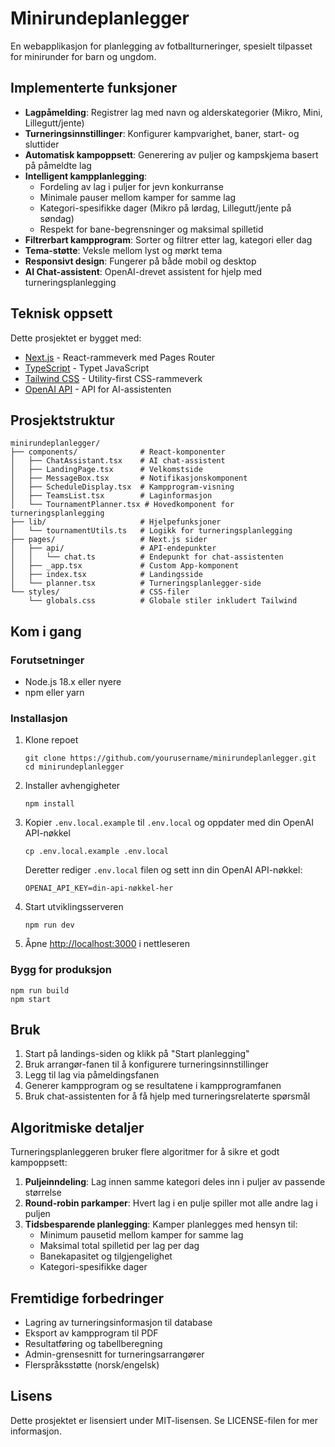 # Minirundeplanlegger

En webapplikasjon for planlegging av fotballturneringer, spesielt tilpasset for minirunder for barn og ungdom.

## Implementerte funksjoner

- **Lagpåmelding**: Registrer lag med navn og alderskategorier (Mikro, Mini, Lillegutt/jente)
- **Turneringsinnstillinger**: Konfigurer kampvarighet, baner, start- og sluttider
- **Automatisk kampoppsett**: Generering av puljer og kampskjema basert på påmeldte lag
- **Intelligent kampplanlegging**:
  - Fordeling av lag i puljer for jevn konkurranse
  - Minimale pauser mellom kamper for samme lag
  - Kategori-spesifikke dager (Mikro på lørdag, Lillegutt/jente på søndag)
  - Respekt for bane-begrensninger og maksimal spilletid
- **Filtrerbart kampprogram**: Sorter og filtrer etter lag, kategori eller dag
- **Tema-støtte**: Veksle mellom lyst og mørkt tema
- **Responsivt design**: Fungerer på både mobil og desktop
- **AI Chat-assistent**: OpenAI-drevet assistent for hjelp med turneringsplanlegging

## Teknisk oppsett

Dette prosjektet er bygget med:

- [Next.js](https://nextjs.org/) - React-rammeverk med Pages Router
- [TypeScript](https://www.typescriptlang.org/) - Typet JavaScript
- [Tailwind CSS](https://tailwindcss.com/) - Utility-first CSS-rammeverk
- [OpenAI API](https://platform.openai.com/) - API for AI-assistenten

## Prosjektstruktur

```
minirundeplanlegger/
├── components/              # React-komponenter
│   ├── ChatAssistant.tsx    # AI chat-assistent
│   ├── LandingPage.tsx      # Velkomstside
│   ├── MessageBox.tsx       # Notifikasjonskomponent 
│   ├── ScheduleDisplay.tsx  # Kampprogram-visning
│   ├── TeamsList.tsx        # Laginformasjon
│   └── TournamentPlanner.tsx # Hovedkomponent for turneringsplanlegging
├── lib/                     # Hjelpefunksjoner
│   └── tournamentUtils.ts   # Logikk for turneringsplanlegging
├── pages/                   # Next.js sider
│   ├── api/                 # API-endepunkter
│   │   └── chat.ts          # Endepunkt for chat-assistenten
│   ├── _app.tsx             # Custom App-komponent
│   ├── index.tsx            # Landingsside
│   └── planner.tsx          # Turneringsplanlegger-side
└── styles/                  # CSS-filer
    └── globals.css          # Globale stiler inkludert Tailwind
```

## Kom i gang

### Forutsetninger

- Node.js 18.x eller nyere
- npm eller yarn

### Installasjon

1. Klone repoet
   ```
   git clone https://github.com/yourusername/minirundeplanlegger.git
   cd minirundeplanlegger
   ```

2. Installer avhengigheter
   ```
   npm install
   ```

3. Kopier `.env.local.example` til `.env.local` og oppdater med din OpenAI API-nøkkel
   ```
   cp .env.local.example .env.local
   ```
   
   Deretter rediger `.env.local` filen og sett inn din OpenAI API-nøkkel:
   ```
   OPENAI_API_KEY=din-api-nøkkel-her
   ```

4. Start utviklingsserveren
   ```
   npm run dev
   ```

5. Åpne [http://localhost:3000](http://localhost:3000) i nettleseren

### Bygg for produksjon

```
npm run build
npm start
```

## Bruk

1. Start på landings-siden og klikk på "Start planlegging"
2. Bruk arrangør-fanen til å konfigurere turneringsinnstillinger
3. Legg til lag via påmeldingsfanen
4. Generer kampprogram og se resultatene i kampprogramfanen
5. Bruk chat-assistenten for å få hjelp med turneringsrelaterte spørsmål

## Algoritmiske detaljer

Turneringsplanleggeren bruker flere algoritmer for å sikre et godt kampoppsett:

1. **Puljeinndeling**: Lag innen samme kategori deles inn i puljer av passende størrelse
2. **Round-robin parkamper**: Hvert lag i en pulje spiller mot alle andre lag i puljen
3. **Tidsbesparende planlegging**: Kamper planlegges med hensyn til:
   - Minimum pausetid mellom kamper for samme lag
   - Maksimal total spilletid per lag per dag
   - Banekapasitet og tilgjengelighet
   - Kategori-spesifikke dager

## Fremtidige forbedringer

- Lagring av turneringsinformasjon til database
- Eksport av kampprogram til PDF
- Resultatføring og tabellberegning
- Admin-grensesnitt for turneringsarrangører
- Flerspråksstøtte (norsk/engelsk)

## Lisens

Dette prosjektet er lisensiert under MIT-lisensen. Se LICENSE-filen for mer informasjon. 